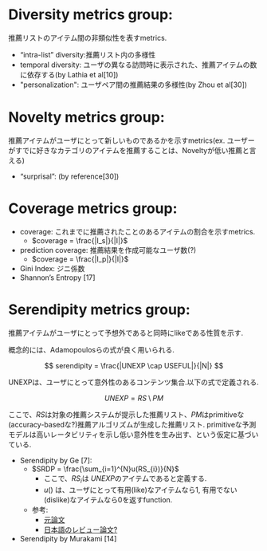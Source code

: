 # Diversity metrics group:

推薦リストのアイテム間の非類似性を表すmetrics.

- “intra-list” diversity:推薦リスト内の多様性
- temporal diversity: ユーザの異なる訪問時に表示された、推薦アイテムの数に依存する(by Lathia et al[10])
- "personalization": ユーザペア間の推薦結果の多様性(by Zhou et al[30])

# Novelty metrics group:

推薦アイテムがユーザにとって新しいものであるかを示すmetrics(ex. ユーザーがすでに好きなカテゴリのアイテムを推薦することは、Noveltyが低い推薦と言える)

- “surprisal”: (by reference[30])

# Coverage metrics group:

- coverage: これまでに推薦されたことのあるアイテムの割合を示すmetrics.
  - $coverage = \frac{|I_s|}{|I|}$
- prediction coverage: 推薦結果を作成可能なユーザ数(?)
  - $coverage = \frac{|I_p|}{|I|}$
- Gini Index: ジニ係数
- Shannon’s Entropy [17]

# Serendipity metrics group:

推薦アイテムがユーザにとって予想外であると同時にlikeである性質を示す.

概念的には、Adamopoulosらの式が良く用いられる.

$$
serendipity = \frac{|UNEXP \cap USEFUL|}{|N|}
$$

UNEXPは、ユーザにとって意外性のあるコンテンツ集合.以下の式で定義される.

$$
UNEXP = RS \setminus PM
$$

ここで、$RS$は対象の推薦システムが提示した推薦リスト、$PM$はprimitiveな(accuracy-basedな?)推薦アルゴリズムが生成した推薦リスト.
primitiveな予測モデルは高いレータビリティを示し低い意外性を生み出す、という仮定に基づいている.

- Serendipity by Ge [7]:
  - $SRDP = \frac{\sum_{i=1}^{N}u(RS_{i})}{N}$
    - ここで、$RS_{i}$は $UNEXP$のアイテムであると定義する.
    - $u()$ は、ユーザにとって有用(like)なアイテムなら1, 有用でない(dislike)なアイテムなら0を返すfunction.
  - 参考:
    - [元論文](https://www.researchgate.net/publication/221140976_Beyond_accuracy_Evaluating_recommender_systems_by_coverage_and_serendipity)
    - [日本語のレビュー論文?](https://www.jstage.jst.go.jp/article/fss/30/0/30_718/_pdf)
- Serendipity by Murakami [14]

